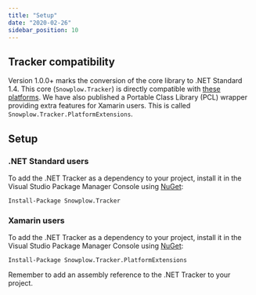 ```yaml
---
title: "Setup"
date: "2020-02-26"
sidebar_position: 10
---
```


## Tracker compatibility

Version 1.0.0+ marks the conversion of the core library to .NET Standard 1.4. This core (`Snowplow.Tracker`) is directly compatible with [these platforms](https://github.com/dotnet/standard/blob/master/docs/versions.md). We have also published a Portable Class Library (PCL) wrapper providing extra features for Xamarin users. This is called `Snowplow.Tracker.PlatformExtensions`.

## Setup

### [](https://github.com/snowplow/snowplow/wiki/.NET-tracker-setup#net-standard-users).NET Standard users

To add the .NET Tracker as a dependency to your project, install it in the Visual Studio Package Manager Console using [NuGet](https://www.nuget.org/):

```
Install-Package Snowplow.Tracker
```

### [](https://github.com/snowplow/snowplow/wiki/.NET-tracker-setup#xamarin-users)Xamarin users

To add the .NET Tracker as a dependency to your project, install it in the Visual Studio Package Manager Console using [NuGet](https://www.nuget.org/):

```
Install-Package Snowplow.Tracker.PlatformExtensions
```

Remember to add an assembly reference to the .NET Tracker to your project.
